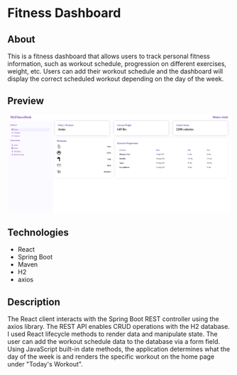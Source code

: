 
# Fitness Dashboard
## About

This is a fitness dashboard that allows users to track personal fitness information, such as workout schedule, progression on different exercises, weight, etc. Users can add their workout schedule and the dashboard will display the correct scheduled workout depending on the day of the week.

## Preview
![](src/dashboardmain.jpg)
## Technologies
- React
- Spring Boot
- Maven
- H2
- axios
## Description
The React client interacts with the Spring Boot REST controller using the axios library. The REST API enables CRUD operations with the H2 database. I used React lifecycle methods to render data and manipulate state. The user can add the workout schedule data to the database via a form field. Using JavaScript built-in date methods, the application determines what the day of the week is and renders the specific workout on the home page under "Today's Workout".
